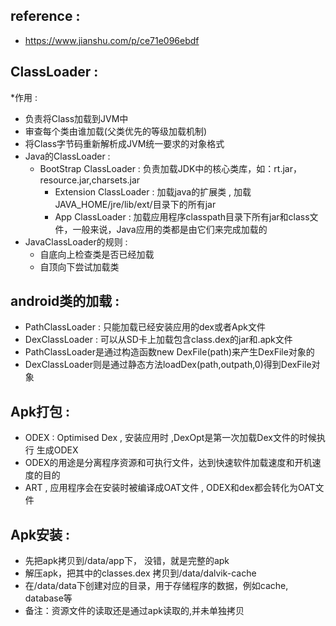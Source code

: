 ## reference :
* https://www.jianshu.com/p/ce71e096ebdf

## ClassLoader :
*作用 :
  * 负责将Class加载到JVM中
  * 审查每个类由谁加载(父类优先的等级加载机制)
  * 将Class字节码重新解析成JVM统一要求的对象格式
* Java的ClassLoader :
  * BootStrap ClassLoader : 负责加载JDK中的核心类库，如：rt.jar，resource.jar,charsets.jar
    * Extension ClassLoader : 加载java的扩展类 , 加载JAVA_HOME/jre/lib/ext/目录下的所有jar
    * App ClassLoader : 加载应用程序classpath目录下所有jar和class文件，一般来说，Java应用的类都是由它们来完成加载的
* JavaClassLoader的规则 :
  * 自底向上检查类是否已经加载
  * 自顶向下尝试加载类
## android类的加载 :
  * PathClassLoader : 只能加载已经安装应用的dex或者Apk文件
  * DexClassLoader : 可以从SD卡上加载包含class.dex的jar和.apk文件
  * PathClassLoader是通过构造函数new DexFile(path)来产生DexFile对象的
  * DexClassLoader则是通过静态方法loadDex(path,outpath,0)得到DexFile对象
## Apk打包 :
  * ODEX : Optimised Dex , 安装应用时 ,DexOpt是第一次加载Dex文件的时候执行 生成ODEX
  * ODEX的用途是分离程序资源和可执行文件，达到快速软件加载速度和开机速度的目的
  * ART , 应用程序会在安装时被编译成OAT文件 , ODEX和dex都会转化为OAT文件
## Apk安装 :
  * 先把apk拷贝到/data/app下， 没错，就是完整的apk
  * 解压apk，把其中的classes.dex 拷贝到/data/dalvik-cache
  * 在/data/data下创建对应的目录，用于存储程序的数据，例如cache, database等
  * 备注：资源文件的读取还是通过apk读取的,并未单独拷贝